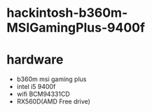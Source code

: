 # hackintosh-b360m-MSIGamingPlus-9400f

# hardware
* b360m msi gaming plus
* intel i5 9400f
* wifi BCM94331CD
* RX560D(AMD Free drive)
